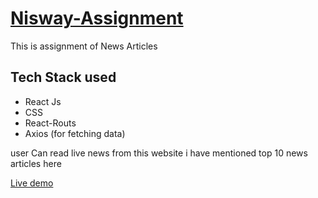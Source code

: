 # [Nisway-Assignment](https://nisway-assignment.herokuapp.com/)


This is assignment of News Articles 

## Tech Stack used
- React Js
- CSS
- React-Routs
- Axios (for fetching data)

user Can read live news from this website i have mentioned top 10 news articles here

[Live demo](https://nisway-assignment.herokuapp.com/)
